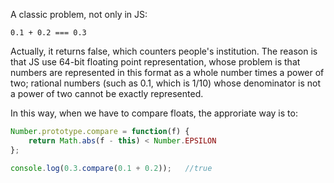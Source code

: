 A classic problem, not only in JS:

`0.1 + 0.2 === 0.3`

Actually, it returns false, which counters people's institution. The reason is that JS use 64-bit floating point representation, whose problem is that numbers are represented in this format as a whole number times a power of two; rational numbers (such as 0.1, which is 1/10) whose denominator is not a power of two cannot be exactly represented.

In this way, when we have to compare floats, the approriate way is to:

```JavaScript
Number.prototype.compare = function(f) {
    return Math.abs(f - this) < Number.EPSILON  
}; 

console.log(0.3.compare(0.1 + 0.2));   //true
```

